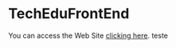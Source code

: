 # TechEduFrontEnd

You can access the Web Site [clicking here](https://gfbritto.github.io/TechEduFrontEnd/).
teste
